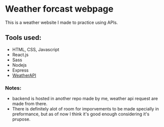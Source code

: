 # Weather forcast webpage

This is a weather website I made to practice using APIs.

## Tools used:

- HTML, CSS, Javascript
- React.js
- Sass
- Nodejs
- Express
- [WeatherAPI](https://www.weatherapi.com/)

### Notes:

- backend is hosted in another repo made by me, weather api request are made from there.
- There is definitely alot of room for imporvements to be made specially in preformance, but as of now I think it's good enough considering it's prupose. 
